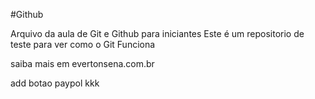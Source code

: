 #Github

Arquivo da aula de Git e Github para iniciantes
Este é um repositorio de teste para ver como o Git Funciona

saiba mais em evertonsena.com.br 

add botao paypol kkk 
